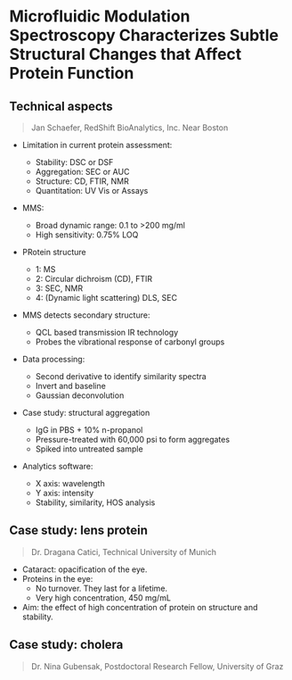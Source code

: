 # Microfluidic Modulation Spectroscopy Characterizes Subtle Structural Changes that Affect Protein Function

## Technical aspects

> Jan Schaefer, RedShift BioAnalytics, Inc.
> Near Boston

- Limitation in current protein assessment:
	- Stability: DSC or DSF
	- Aggregation: SEC or AUC
	- Structure: CD, FTIR, NMR
	- Quantitation: UV Vis or Assays

- MMS:
	- Broad dynamic range: 0.1 to >200 mg/ml
	- High sensitivity: 0.75% LOQ

- PRotein structure
	- 1: MS
	- 2: Circular dichroism (CD), FTIR
	- 3: SEC, NMR
	- 4: (Dynamic light scattering) DLS, SEC

- MMS detects secondary structure:
	- QCL based transmission IR technology
	- Probes the vibrational response of carbonyl groups

- Data processing:
	- Second derivative to identify similarity spectra
	- Invert and baseline
	- Gaussian deconvolution

- Case study: structural aggregation
	- IgG in PBS + 10% n-propanol
	- Pressure-treated with 60,000 psi to form aggregates
	- Spiked into untreated sample

- Analytics software:
	- X axis: wavelength
	- Y axis: intensity
	- Stability, similarity, HOS analysis

## Case study: lens protein

> Dr. Dragana Catici, Technical University of Munich

- Cataract: opacification of the eye.
- Proteins in the eye:
	- No turnover. They last for a lifetime.
	- Very high concentration, 450 mg/mL
- Aim: the effect of high concentration of protein on structure and stability.

## Case study: cholera

> Dr. Nina Gubensak, Postdoctoral Research Fellow, University of Graz







